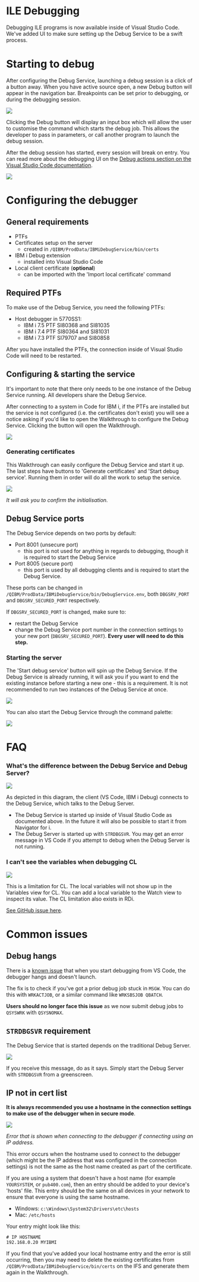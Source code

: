 # ILE Debugging

Debugging ILE programs is now available inside of Visual Studio Code. We've added UI to make sure setting up the Debug Service to be a swift process.

# Starting to debug

After configuring the Debug Service, launching a debug session is a click of a button away. When you have active source open, a new Debug button will appear in the navigation bar. Breakpoints can be set prior to debugging, or during the debugging session.

![](./debug1.png)

Clicking the Debug button will display an input box which will allow the user to customise the command which starts the debug job. This allows the developer to pass in parameters, or call another program to launch the debug session.

After the debug session has started, every session will break on entry. You can read more about the debugging UI on the [Debug actions section on the Visual Studio Code documentation](https://code.visualstudio.com/docs/editor/debugging#_debug-actions).

![](./debug2.png)

# Configuring the debugger

## General requirements

* PTFs
* Certificates setup on the server
   * created in `/QIBM/ProdData/IBMiDebugService/bin/certs`
* IBM i Debug extension
   * installed into Visual Studio Code
* Local client certificate (**optional**)
   * can be imported with the 'Import local certificate' command

## Required PTFs

To make use of the Debug Service, you need the following PTFs:

* Host debugger in 5770SS1:
   * IBM i 7.5 PTF SI80368 and SI81035
   * IBM i 7.4 PTF SI80364 and SI81031
   * IBM i 7.3 PTF SI79707 and SI80858

After you have installed the PTFs, the connection inside of Visual Studio Code will need to be restarted.

## Configuring & starting the service

It's important to note that there only needs to be one instance of the Debug Service running. All developers share the Debug Service.

After connecting to a system in Code for IBM i, if the PTFs are installed but the service is not configured (i.e. the certificates don't exist) you will see a notice asking if you'd like to open the Walkthrough to configure the Debug Service. Clicking the button will open the Walkthrough.

![](./setup1.png)

### Generating certificates

This Walkthrough can easily configure the Debug Service and start it up. The last steps have buttons to 'Generate certificates' and 'Start debug service'. Running them in order will do all the work to setup the service.

![](./setup2_a.png)

*It will ask you to confirm the initialisation.*

## Debug Service ports

The Debug Service depends on two ports by default:

* Port 8001 (unsecure port)
   * this port is not used for anything in regards to debugging, though it is required to start the Debug Service
* Port 8005 (secure port)
   * this port is used by all debugging clients and is required to start the Debug Service.

These ports can be changed in `/QIBM/ProdData/IBMiDebugService/bin/DebugService.env`, both `DBGSRV_PORT` and `DBGSRV_SECURED_PORT` respectively.

If `DBGSRV_SECURED_PORT` is changed, make sure to:

* restart the Debug Service
* change the Debug Service port number in the connection settings to your new port (`DBGSRV_SECURED_PORT`). **Every user will need to do this step.**

### Starting the server

The 'Start debug service' button will spin up the Debug Service. If the Debug Service is already running, it will ask you if you want to end the existing instance before starting a new one - this is a requirement. It is not recommended to run two instances of the Debug Service at once.

![](./setup3_a.png)

You can also start the Debug Service through the command palette:

![](./setup3_b.png)

# FAQ

### What's the difference between the Debug Service and Debug Server?

![](./debug3.png)

As depicted in this diagram, the client (VS Code, IBM i Debug) connects to the Debug Service, which talks to the Debug Server.

* The Debug Service is started up inside of Visual Studio Code as documented above. In the future it will also be possible to start it from Navigator for i.
* The Debug Server is started up with `STRDBGSVR`. You may get an error message in VS Code if you attempt to debug when the Debug Server is not running.

### I can't see the variables when debugging CL

![](./debug4.png)

This is a limitation for CL. The local variables will not show up in the Variables view for CL. You can add a local variable to the Watch view to inspect its value. The CL limitation also exists in RDi.

[See GitHub issue here](https://github.com/halcyon-tech/vscode-ibmi/issues/1069).

# Common issues

## Debug hangs

There is a [known issue](https://github.com/halcyon-tech/vscode-ibmi/issues/1059) that when you start debugging from VS Code, the debugger hangs and doesn't launch.

The fix is to check if you've got a prior debug job stuck in `MSGW`. You can do this with `WRKACTJOB`, or a similar command like `WRKSBSJOB QBATCH`.

**Users should no longer face this issue** as we now submit debug jobs to `QSYSWRK` with `QSYSNOMAX`.

## `STRDBGSVR` requirement

The Debug Service that is started depends on the traditional Debug Server.

![](./error_2.png)

If you receive this message, do as it says. Simply start the Debug Server with `STRDBGSVR` from a greenscreen.

## IP not in cert list

**It is always recommended you use a hostname in the connection settings to make use of the debugger when in secure mode**.

![](./error_1.png)

*Error that is shown when connecting to the debugger if connecting using an IP address.*

This error occurs when the hostname used to connect to the debugger (which might be the IP address that was configured in the connection settings) is not the same as the host name created as part of the certificate.

If you are using a system that doesn't have a host name (for example `YOURSYSTEM`, or `pub400.com`), then an entry should be added to your device's 'hosts' file. This entry should be the same on all devices in your network to ensure that everyone is using the same hostname.

* Windows: `c:\Windows\System32\Drivers\etc\hosts`
* Mac: `/etc/hosts`

Your entry might look like this:

```hosts
# IP HOSTNAME
192.168.0.20 MYIBMI
```

If you find that you've added your local hostname entry and the error is still occurring, then you may need to delete the existing certificates from `/QIBM/ProdData/IBMiDebugService/bin/certs` on the IFS and generate them again in the Walkthrough.